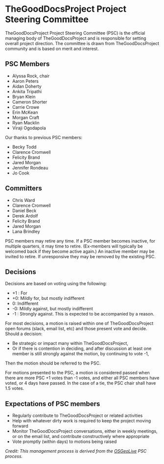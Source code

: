 # TheGoodDocsProject Project Steering Committee

TheGoodDocsProject Project Steering Committee (PSC) is the official managing body of TheGoodDocsProject and is responsible for setting overall project direction. The committee is drawn from TheGoodDocsProject community and is based on merit and interest.

## PSC Members

-   Alyssa Rock, chair
-   Aaron Peters
-   Aidan Doherty
-   Ankita Tripathi
-   Bryan Klein
-   Cameron Shorter
-   Carrie Crowe
-   Erin McKean
-   Morgan Craft
-   Ryan Macklin
-   Viraji Ogodapola

Our thanks to previous PSC members:

-   Becky Todd
-   Clarence Cromwell
-   Felicity Brand
-   Jared Morgan
-   Jennifer Rondeau
-   Jo Cook

## Committers

-   Chris Ward
-   Clarence Cromwell
-   Daniel Beck
-   Derek Ardolf
-   Felicity Brand
-   Jared Morgan
-   Lana Brindley

PSC members may retire any time. If a PSC member becomes inactive, for multiple quarters, it may time to retire. (Ex-members will typically be welcomed back if they become active again.) An inactive member may be invited to retire. If unresponsive they may be removed by the existing PSC.

## Decisions

Decisions are based on voting using the following:

-   +1 : For
-   +0: Mildly for, but mostly indifferent
-   0: Indifferent
-   -0: Mildly against, but mostly indifferent
-   -1 : Strongly against. This is expected to be accompanied by a
    reason.

For most decisions, a motion is raised within one of TheGoodDocsProject open forums (slack, email list, etc) and those present vote and decide. Should a decision:

-   Be strategic or impact many within TheGoodDocsProject,
-   Or if there is contention in deciding, and after discussion at least one member is still strongly against the motion, by continuing to vote -1,

Then the motion should be referred to the PSC.

For motions presented to the PSC, a motion is considered passed when there are more PSC +1 votes than -1 votes, and either all PSC members have voted, or 4 days have passed. In the case of a tie, the PSC chair shall have 1.5 votes.

## Expectations of PSC members

-   Regularly contribute to TheGoodDocsProject or related activities
-   Help with whatever dirty work is required to keep the project moving forward
-   Monitor TheGoodDocsProject conversations, either in weekly meetings, or on the email list, and contribute constructively where appropriate
-   Vote promptly (within days) to motions being raised

*Credit: This management process is derived from the [OSGeoLive](https://live.osgeo.org/) PSC process.*
